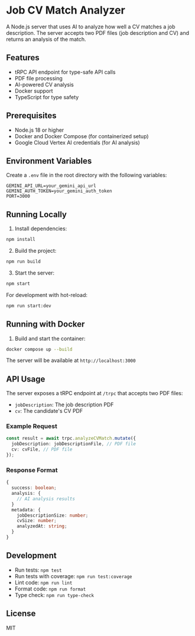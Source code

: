 # Job CV Match Analyzer

A Node.js server that uses AI to analyze how well a CV matches a job description. The server accepts two PDF files (job description and CV) and returns an analysis of the match.

## Features

- tRPC API endpoint for type-safe API calls
- PDF file processing
- AI-powered CV analysis
- Docker support
- TypeScript for type safety

## Prerequisites

- Node.js 18 or higher
- Docker and Docker Compose (for containerized setup)
- Google Cloud Vertex AI credentials (for AI analysis)

## Environment Variables

Create a `.env` file in the root directory with the following variables:

```env
GEMINI_API_URL=your_gemini_api_url
GEMINI_AUTH_TOKEN=your_gemini_auth_token
PORT=3000
```

## Running Locally

1. Install dependencies:

```bash
npm install
```

2. Build the project:

```bash
npm run build
```

3. Start the server:

```bash
npm start
```

For development with hot-reload:

```bash
npm run start:dev
```

## Running with Docker

1. Build and start the container:

```bash
docker compose up --build
```

The server will be available at `http://localhost:3000`

## API Usage

The server exposes a tRPC endpoint at `/trpc` that accepts two PDF files:

- `jobDescription`: The job description PDF
- `cv`: The candidate's CV PDF

### Example Request

```typescript
const result = await trpc.analyzeCVMatch.mutate({
  jobDescription: jobDescriptionFile, // PDF file
  cv: cvFile, // PDF file
});
```

### Response Format

```typescript
{
  success: boolean;
  analysis: {
    // AI analysis results
  }
  metadata: {
    jobDescriptionSize: number;
    cvSize: number;
    analyzedAt: string;
  }
}
```

## Development

- Run tests: `npm test`
- Run tests with coverage: `npm run test:coverage`
- Lint code: `npm run lint`
- Format code: `npm run format`
- Type check: `npm run type-check`

## License

MIT
